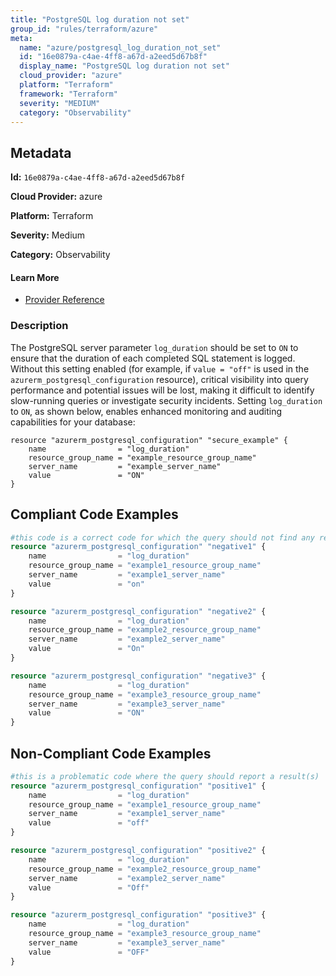 ```yaml
---
title: "PostgreSQL log duration not set"
group_id: "rules/terraform/azure"
meta:
  name: "azure/postgresql_log_duration_not_set"
  id: "16e0879a-c4ae-4ff8-a67d-a2eed5d67b8f"
  display_name: "PostgreSQL log duration not set"
  cloud_provider: "azure"
  platform: "Terraform"
  framework: "Terraform"
  severity: "MEDIUM"
  category: "Observability"
---
```

## Metadata

**Id:** `16e0879a-c4ae-4ff8-a67d-a2eed5d67b8f`

**Cloud Provider:** azure

**Platform:** Terraform

**Severity:** Medium

**Category:** Observability

#### Learn More

 - [Provider Reference](https://registry.terraform.io/providers/hashicorp/azurerm/latest/docs/resources/postgresql_configuration)

### Description

 The PostgreSQL server parameter `log_duration` should be set to `ON` to ensure that the duration of each completed SQL statement is logged. Without this setting enabled (for example, if `value = "off"` is used in the `azurerm_postgresql_configuration` resource), critical visibility into query performance and potential issues will be lost, making it difficult to identify slow-running queries or investigate security incidents. Setting `log_duration` to `ON`, as shown below, enables enhanced monitoring and auditing capabilities for your database:

```
resource "azurerm_postgresql_configuration" "secure_example" {
    name                = "log_duration"
    resource_group_name = "example_resource_group_name"
    server_name         = "example_server_name"
    value               = "ON"
}
```


## Compliant Code Examples
```terraform
#this code is a correct code for which the query should not find any result
resource "azurerm_postgresql_configuration" "negative1" {
    name                = "log_duration"
    resource_group_name = "example1_resource_group_name"
    server_name         = "example1_server_name"
    value               = "on"
}

resource "azurerm_postgresql_configuration" "negative2" {
    name                = "log_duration"
    resource_group_name = "example2_resource_group_name"
    server_name         = "example2_server_name"
    value               = "On"
}

resource "azurerm_postgresql_configuration" "negative3" {
    name                = "log_duration"
    resource_group_name = "example3_resource_group_name"
    server_name         = "example3_server_name"
    value               = "ON"
}
```
## Non-Compliant Code Examples
```terraform
#this is a problematic code where the query should report a result(s)
resource "azurerm_postgresql_configuration" "positive1" {
    name                = "log_duration"
    resource_group_name = "example1_resource_group_name"
    server_name         = "example1_server_name"
    value               = "off"
}

resource "azurerm_postgresql_configuration" "positive2" {
    name                = "log_duration"
    resource_group_name = "example2_resource_group_name"
    server_name         = "example2_server_name"
    value               = "Off"
}

resource "azurerm_postgresql_configuration" "positive3" {
    name                = "log_duration"
    resource_group_name = "example3_resource_group_name"
    server_name         = "example3_server_name"
    value               = "OFF"
}
```